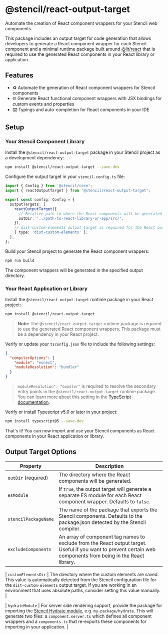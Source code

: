 # @stencil/react-output-target

Automate the creation of React component wrappers for your Stencil web components.

This package includes an output target for code generation that allows developers to generate a React component wrapper for each Stencil component and a minimal runtime package built around [@lit/react](https://www.npmjs.com/package/@lit/react) that is required to use the generated React components in your React library or application.

## Features

- ♻️ Automate the generation of React component wrappers for Stencil components
- 🌐 Generate React functional component wrappers with JSX bindings for custom events and properties
- ⌨️ Typings and auto-completion for React components in your IDE

## Setup

### Your Stencil Component Library

Install the `@stencil/react-output-target` package in your Stencil project as a development dependency:

```bash
npm install @stencil/react-output-target --save-dev
```

Configure the output target in your `stencil.config.ts` file:

```ts
import { Config } from '@stencil/core';
import { reactOutputTarget } from '@stencil/react-output-target';

export const config: Config = {
  outputTargets: [
    reactOutputTarget({
      // Relative path to where the React components will be generated
      outDir: '../path-to-react-library-or-app/src/',
    }),
    // dist-custom-elements output target is required for the React output target
    { type: 'dist-custom-elements' },
  ],
};
```

Build your Stencil project to generate the React component wrappers:

```bash
npm run build
```

The component wrappers will be generated in the specified output directory.

### Your React Application or Library

Install the `@stencil/react-output-target` runtime package in your React project:

```bash
npm install @stencil/react-output-target
```

> **Note:** The `@stencil/react-output-target` runtime package is required to use the generated React component wrappers. This package must be a dependency in your React project.

Verify or update your `tsconfig.json` file to include the following settings:

```json
{
  "compilerOptions": {
    "module": "esnext",
    "moduleResolution": "bundler"
  }
}
```

> `moduleResolution": "bundler"` is required to resolve the secondary entry points in the `@stencil/react-output-target` runtime package. You can learn more about this setting in the [TypeScript documentation](https://www.typescriptlang.org/docs/handbook/modules/theory.html#module-resolution).

Verify or install Typescript v5.0 or later in your project:

```bash
npm install typescript@5 --save-dev
```

That's it! You can now import and use your Stencil components as React components in your React application or library.

## Output Target Options

| Property                | Description                                                                                                                                                                                                                                                                    |
| ----------------------- | ------------------------------------------------------------------------------------------------------------------------------------------------------------------------------------------------------------------------------------------------------------------------------ |
| `outDir` (required)     | The directory where the React components will be generated.                                                                                                                                                                                                                    |
| `esModule`              | If `true`, the output target will generate a separate ES module for each React component wrapper. Defaults to `false`.                                                                                                                                                         |
| `stencilPackageName`    | The name of the package that exports the Stencil components. Defaults to the package.json detected by the Stencil compiler.                                                                                                                                                    |
| `excludeComponents`     | An array of component tag names to exclude from the React output target. Useful if you want to prevent certain web components from being in the React library.                                                                                                                 |

| `customElementsDir`     | The directory where the custom elements are saved. This value is automatically detected from the Stencil configuration file for the `dist-custom-elements` output target. If you are working in an environment that uses absolute paths, consider setting this value manually. |

| `hydrateModule`         | For server side rendering support, provide the package for importing the [Stencil Hydrate module](https://stenciljs.com/docs/hydrate-app#hydrate-app), e.g. `my-package/hydrate`. This will generate two files: a `component.server.ts` which defines all component wrappers and a `components.ts` that re-exports these components for importing in your application. |